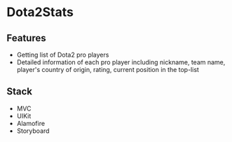 # Dota2Stats
## Features
- Getting list of Dota2 pro players
- Detailed information of each pro player including nickname, team name, player's country of origin, rating, current position in the top-list
## Stack
- MVC
- UIKit
- Alamofire
- Storyboard

